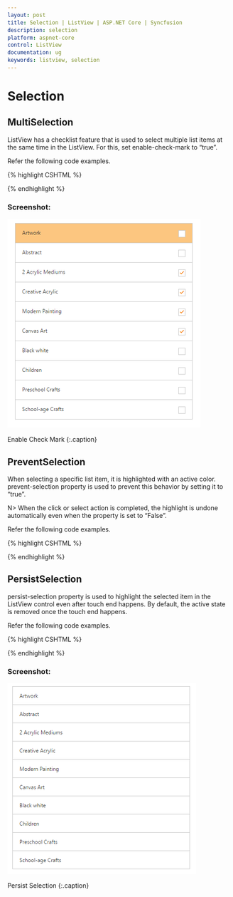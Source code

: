 ```yaml
---
layout: post
title: Selection | ListView | ASP.NET Core | Syncfusion
description: selection
platform: aspnet-core
control: ListView
documentation: ug
keywords: listview, selection
---
```


# Selection

## MultiSelection

ListView has a checklist feature that is used to select multiple list items at the same time in the ListView. For this, set enable-check-mark to “true”.

Refer the following code examples.



{% highlight CSHTML %}


<ej-list-view id="checklist" enable-check-mark="true" width="400">
    <e-list-view-items>
        <e-list-view-item text="Artwork"></e-list-view-item>
        <e-list-view-item text="Abstract"></e-list-view-item>
        <e-list-view-item text="2 Acrylic Mediums"></e-list-view-item>
        <e-list-view-item text="Creative Acrylic"></e-list-view-item>
        <e-list-view-item text="Modern Painting"></e-list-view-item>
        <e-list-view-item text="Canvas Art"></e-list-view-item>
        <e-list-view-item text="Black white"></e-list-view-item>
        <e-list-view-item text="Children"></e-list-view-item>
        <e-list-view-item text="Preschool Crafts"></e-list-view-item>
        <e-list-view-item text="School-age Crafts"></e-list-view-item>
    </e-list-view-items>
</ej-list-view>   

{% endhighlight %}



### Screenshot:

![](Selection_images/Selection_img1.png)

Enable Check Mark
{:.caption}

## PreventSelection

When selecting a specific list item, it is highlighted with an active color. prevent-selection property is used to prevent this behavior by setting it to “true”. 

N> When the click or select action is completed, the highlight is undone automatically even when the property is set to “False”.

Refer the following code examples.

{% highlight CSHTML %}

<ej-list-view id="prevent" prevent-selection="true" width="400">
    <e-list-view-items>
        <e-list-view-item text="Artwork"></e-list-view-item>
        <e-list-view-item text="Abstract"></e-list-view-item>
        <e-list-view-item text="2 Acrylic Mediums"></e-list-view-item>
        <e-list-view-item text="Creative Acrylic"></e-list-view-item>
        <e-list-view-item text="Modern Painting"></e-list-view-item>
        <e-list-view-item text="Canvas Art"></e-list-view-item>
        <e-list-view-item text="Black white"></e-list-view-item>
        <e-list-view-item text="Children"></e-list-view-item>
        <e-list-view-item text="Preschool Crafts"></e-list-view-item>
        <e-list-view-item text="School-age Crafts"></e-list-view-item>
    </e-list-view-items>
</ej-list-view>   

{% endhighlight %}

## PersistSelection

persist-selection property is used to highlight the selected item in the ListView control even after touch end happens. By default, the active state is removed once the touch end happens.

Refer the following code examples.



{% highlight CSHTML %}


<ej-list-view id="persist" persist-selection="true" width="400">
    <e-list-view-items>
        <e-list-view-item text="Artwork"></e-list-view-item>
        <e-list-view-item text="Abstract"></e-list-view-item>
        <e-list-view-item text="2 Acrylic Mediums"></e-list-view-item>
        <e-list-view-item text="Creative Acrylic"></e-list-view-item>
        <e-list-view-item text="Modern Painting"></e-list-view-item>
        <e-list-view-item text="Canvas Art"></e-list-view-item>
        <e-list-view-item text="Black white"></e-list-view-item>
        <e-list-view-item text="Children"></e-list-view-item>
        <e-list-view-item text="Preschool Crafts"></e-list-view-item>
        <e-list-view-item text="School-age Crafts"></e-list-view-item>
    </e-list-view-items>
</ej-list-view>   

{% endhighlight %}



### Screenshot:

![](Selection_images/Selection_img2.png)

Persist Selection
{:.caption}
